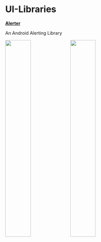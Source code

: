 # UI-Libraries

**[Alerter](https://github.com/Tapadoo/Alerter "Alerter")**

An Android Alerting Library

<div>
<img align="top" src=https://github.com/Tapadoo/Alerter/blob/master/documentation/alert_default.gif width="40%">

<img src=https://github.com/Tapadoo/Alerter/blob/master/documentation/alert_verbose.gif width="40%">
</div>

